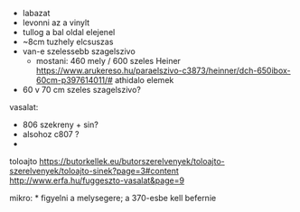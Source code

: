
* labazat
* levonni az a vinylt
* tullog a bal oldal elejenel
* ~8cm tuzhely elcsuszas
* van-e szelessebb szagelszivo
  * mostani: 460 mely / 600 szeles
    Heiner https://www.arukereso.hu/paraelszivo-c3873/heinner/dch-650ibox-60cm-p397614011/#
 athidalo elemek 
* 60 v 70 cm szeles szagelszivo?


vasalat:
  * 806 szekreny + sin?
  * alsohoz c807 ?
  * 

toloajto
	https://butorkellek.eu/butorszerelvenyek/toloajto-szerelvenyek/toloajto-sinek?page=3#content
	http://www.erfa.hu/fuggeszto-vasalat&page=9

mikro:
	* figyelni a melysegere; a 370-esbe kell befernie
